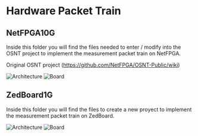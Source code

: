 # Hardware Packet Train

## NetFPGA10G

Inside this folder you will find the files needed to enter / modify into the OSNT project to implement the measurement packet train on NetFPGA.

Original OSNT project (https://github.com/NetFPGA/OSNT-Public/wiki)

![Architecture](https://github.com/hpcn-uam/hardware_packet_train/netfpga_arch.jpg)
![Board](https://github.com/hpcn-uam/hardware_packet_train/NetFPGA10G.jpg)

## ZedBoard1G

Inside this folder you will find the files to create a new proyect to implement the measurement packet train on ZedBoard.

![Architecture](https://github.com/hpcn-uam/hardware_packet_train/zed_arch.png)
![Board](https://github.com/hpcn-uam/hardware_packet_train/Zedboard.jpg)